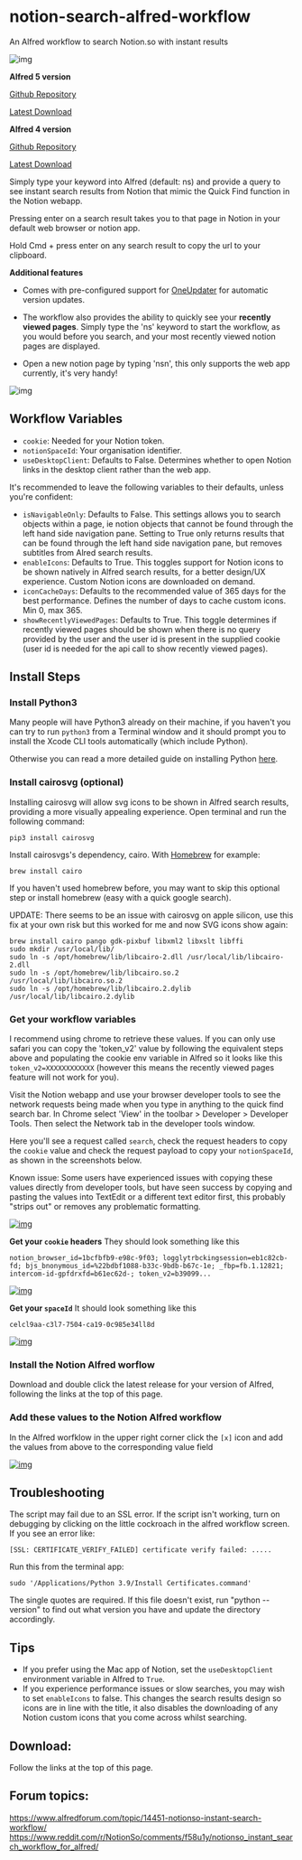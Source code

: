 # notion-search-alfred-workflow
An Alfred workflow to search Notion.so with instant results

![img](https://raw.githubusercontent.com/wrjlewis/notion-search-alfred-workflow/master/Screenshot.png)

**Alfred 5 version**

[Github Repository](https://github.com/wrjlewis/notion-search-alfred5-workflow)

[Latest Download](https://github.com/wrjlewis/notion-search-alfred5-workflow/releases/latest/download/Notion.Search.alfredworkflow)

**Alfred 4 version**

[Github Repository](https://github.com/wrjlewis/notion-search-alfred-workflow)

[Latest Download](https://github.com/wrjlewis/notion-search-alfred-workflow/releases/latest/download/Notion.Search.alfredworkflow)

Simply type your keyword into Alfred (default: ns) and provide a query to see instant search results from Notion that mimic the Quick Find function in the Notion webapp. 

Pressing enter on a search result takes you to that page in Notion in your default web browser or notion app.

Hold Cmd + press enter on any search result to copy the url to your clipboard. 

**Additional features**

* Comes with pre-configured support for [OneUpdater](https://github.com/vitorgalvao/alfred-workflows/tree/master/OneUpdater) for automatic version updates.

* The workflow also provides the ability to quickly see your __recently viewed pages__. Simply type the 'ns' keyword to start the workflow, as you would before you search, and your most recently viewed notion pages are displayed. 

* Open a new notion page by typing 'nsn', this only supports the web app currently, it's very handy!

![img](https://raw.githubusercontent.com/wrjlewis/notion-search-alfred5-workflow/main/alfred%20notion%20search.gif)

## Workflow Variables

- `cookie`: Needed for your Notion token.
- `notionSpaceId`: Your organisation identifier.
- `useDesktopClient`: Defaults to False. Determines whether to open Notion links in the desktop client rather than the web app.

It's recommended to leave the following variables to their defaults, unless you're confident: 

- `isNavigableOnly`: Defaults to False. This settings allows you to search objects within a page, ie notion objects that cannot be found through the left hand side navigation pane. Setting to True only returns results that can be found through the left hand side navigation pane, but removes subtitles from Alred search results. 
- `enableIcons`: Defaults to True. This toggles support for Notion icons to be shown natively in Alfred search results, for a better design/UX experience. Custom Notion icons are downloaded on demand.
- `iconCacheDays`: Defaults to the recommended value of 365 days for the best performance. Defines the number of days to cache custom icons. Min 0, max 365.
- `showRecentlyViewedPages`: Defaults to True. This toggle determines if recently viewed pages should be shown when there is no query provided by the user and the user id is present in the supplied cookie (user id is needed for the api call to show recently viewed pages).

## Install Steps
### Install Python3

Many people will have Python3 already on their machine, if you haven't you can try to run `python3` from a Terminal window and it should prompt you to install the Xcode CLI tools automatically (which include Python).

Otherwise you can read a more detailed guide on installing Python [here](https://docs.python-guide.org/starting/install3/osx/). 

### Install cairosvg (optional)

Installing cairosvg will allow svg icons to be shown in Alfred search results, providing a more visually appealing experience. Open terminal and run the following command:

`pip3 install cairosvg`

Install cairosvgs's dependency, cairo. With [Homebrew](https://brew.sh/) for example:

`brew install cairo`

If you haven't used homebrew before, you may want to skip this optional step or install homebrew (easy with a quick google search).

UPDATE: There seems to be an issue with cairosvg on apple silicon, use this fix at your own risk but this worked for me and now SVG icons show again:

```
brew install cairo pango gdk-pixbuf libxml2 libxslt libffi
sudo mkdir /usr/local/lib/
sudo ln -s /opt/homebrew/lib/libcairo-2.dll /usr/local/lib/libcairo-2.dll
sudo ln -s /opt/homebrew/lib/libcairo.so.2 /usr/local/lib/libcairo.so.2
sudo ln -s /opt/homebrew/lib/libcairo.2.dylib /usr/local/lib/libcairo.2.dylib
```

### Get your workflow variables

I recommend using chrome to retrieve these values. If you can only use safari you can copy the 'token_v2' value by following the equivalent steps above and populating the cookie env variable in Alfred so it looks like this `token_v2=XXXXXXXXXXXX` (however this means the recently viewed pages feature will not work for you).

Visit the Notion webapp and use your browser developer tools to see the network requests being made when you type in anything to the quick find search bar. In Chrome select 'View' in the toolbar > Developer > Developer Tools. Then select the Network tab in the developer tools window.

Here you'll see a request called `search`, check the request headers to copy the `cookie` value and check the request payload to copy your `notionSpaceId`, as shown in the screenshots below.

Known issue: Some users have experienced issues with copying these values directly from developer tools, but have seen success by copying and pasting the values into TextEdit or a different text editor first, this probably "strips out" or removes any problematic formatting.

[![img](https://i.imgur.com/ytewFzE.gif)](https://i.imgur.com/ytewFzE.gif)


__Get your `cookie` headers__
They should look something like this 

```
notion_browser_id=1bcfbfb9-e98c-9f03; logglytrbckingsession=eb1c82cb-fd; bjs_bnonymous_id=%22bdbf1088-b33c-9bdb-b67c-1e; _fbp=fb.1.12821; intercom-id-gpfdrxfd=b61ec62d-; token_v2=b39099...

```

[![img](https://github.com/wrjlewis/notion-search-alfred-workflow/blob/master/cookie.png)](https://github.com/wrjlewis/notion-search-alfred-workflow/blob/master/spaceId.png)


__Get your `spaceId`__
It should look something like this

```
celcl9aa-c3l7-7504-ca19-0c985e34ll8d
```

[![img](https://github.com/wrjlewis/notion-search-alfred-workflow/blob/master/spaceId.png)](https://github.com/wrjlewis/notion-search-alfred-workflow/blob/master/spaceId.png)

### Install the Notion Alfred worflow

Download and double click the latest release for your version of Alfred, following the links at the top of this page.

### Add these values to the Notion Alfred workflow

In the Alfred worfklow in the upper right corner click the `[x]` icon and add the values from above to the corresponding value field

[![img](https://i.imgur.com/Pe6nwey.jpg)](https://i.imgur.com/Pe6nwey.jpg)

## Troubleshooting

The script may fail due to an SSL error.  If the script isn't working, turn on debugging by clicking on the little cockroach in the alfred workflow screen.  If you see an error like:

``` [SSL: CERTIFICATE_VERIFY_FAILED] certificate verify failed: ..... ```

Run this from the terminal app:

``` sudo '/Applications/Python 3.9/Install Certificates.command' ```

The single quotes are required.
If this file doesn't exist, run "python --version" to find out what version you have
and update the directory accordingly.

## Tips

- If you prefer using the Mac app of Notion, set the `useDesktopClient` environment variable in Alfred to `True`.
- If you experience performance issues or slow searches, you may wish to set `enableIcons` to false. This changes the search results design so icons are in line with the title, it also disables the downloading of any Notion custom icons that you come across whilst searching. 

## Download:
Follow the links at the top of this page.

## Forum topics:
https://www.alfredforum.com/topic/14451-notionso-instant-search-workflow/
https://www.reddit.com/r/NotionSo/comments/f58u1y/notionso_instant_search_workflow_for_alfred/
